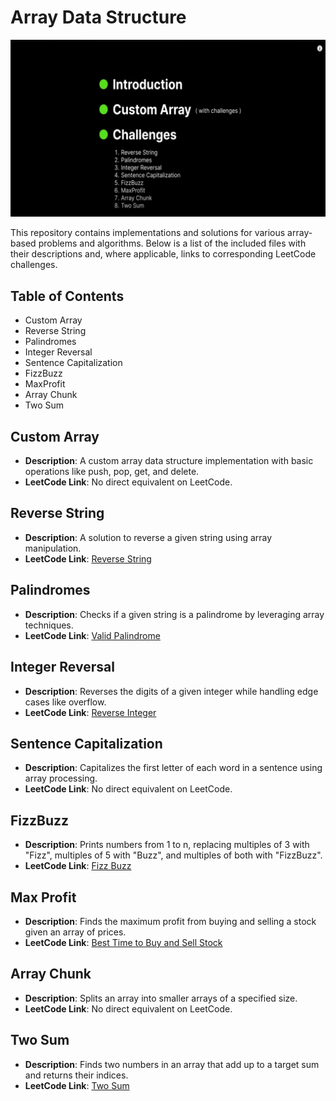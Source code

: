 # Array Data Structure

![Array Data Structure](array.png)

This repository contains implementations and solutions for various array-based problems and algorithms. Below is a list of the included files with their descriptions and, where applicable, links to corresponding LeetCode challenges.

## Table of Contents

- Custom Array
- Reverse String
- Palindromes
- Integer Reversal
- Sentence Capitalization
- FizzBuzz
- MaxProfit
- Array Chunk
- Two Sum

## Custom Array

- **Description**: A custom array data structure implementation with basic operations like push, pop, get, and delete.
- **LeetCode Link**: No direct equivalent on LeetCode.

## Reverse String

- **Description**: A solution to reverse a given string using array manipulation.
- **LeetCode Link**: [Reverse String](https://leetcode.com/problems/reverse-string/)

## Palindromes

- **Description**: Checks if a given string is a palindrome by leveraging array techniques.
- **LeetCode Link**: [Valid Palindrome](https://leetcode.com/problems/valid-palindrome/)

## Integer Reversal

- **Description**: Reverses the digits of a given integer while handling edge cases like overflow.
- **LeetCode Link**: [Reverse Integer](https://leetcode.com/problems/reverse-integer/)

## Sentence Capitalization

- **Description**: Capitalizes the first letter of each word in a sentence using array processing.
- **LeetCode Link**: No direct equivalent on LeetCode.

## FizzBuzz

- **Description**: Prints numbers from 1 to n, replacing multiples of 3 with "Fizz", multiples of 5 with "Buzz", and multiples of both with "FizzBuzz".
- **LeetCode Link**: [Fizz Buzz](https://leetcode.com/problems/fizz-buzz/)

## Max Profit

- **Description**: Finds the maximum profit from buying and selling a stock given an array of prices.
- **LeetCode Link**: [Best Time to Buy and Sell Stock](https://leetcode.com/problems/best-time-to-buy-and-sell-stock/)

## Array Chunk

- **Description**: Splits an array into smaller arrays of a specified size.
- **LeetCode Link**: No direct equivalent on LeetCode.

## Two Sum

- **Description**: Finds two numbers in an array that add up to a target sum and returns their indices.
- **LeetCode Link**: [Two Sum](https://leetcode.com/problems/two-sum/)
